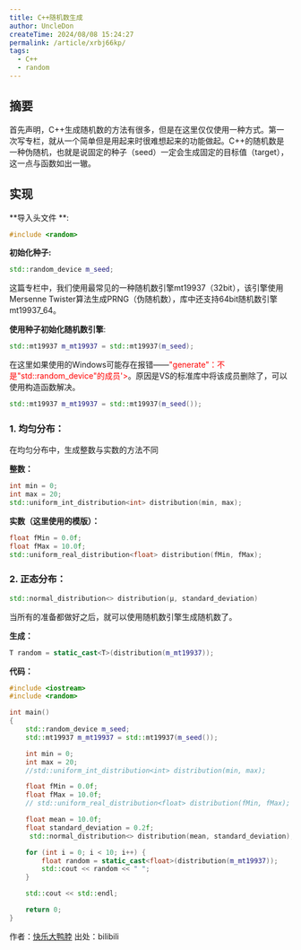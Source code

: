 ```yaml
---
title: C++随机数生成
author: UncleDon
createTime: 2024/08/08 15:24:27
permalink: /article/xrbj66kp/
tags:
  - C++
  - random
---
```

## 摘要  

首先声明，C++生成随机数的方法有很多，但是在这里仅仅使用一种方式。第一次写专栏，就从一个简单但是用起来时很难想起来的功能做起。C++的随机数是一种伪随机，也就是说固定的种子（seed）一定会生成固定的目标值（target），这一点与函数如出一辙。

## 实现

**导入头文件 **:

```c++
#include <random>
```

**初始化种子:**

```c++
std::random_device m_seed;
```

这篇专栏中，我们使用最常见的一种随机数引擎mt19937（32bit），该引擎使用Mersenne Twister算法生成PRNG（伪随机数），库中还支持64bit随机数引擎mt19937_64。

**使用种子初始化随机数引擎**:

```c++
std::mt19937 m_mt19937 = std::mt19937(m_seed);
```

在这里如果使用的Windows可能存在报错——<font color=red>"generate"：不是"std::random_device"的成员'></font>。原因是VS的标准库中将该成员删除了，可以使用构造函数解决。

```c++
std::mt19937 m_mt19937 = std::mt19937(m_seed());
```

### 1. 均匀分布：

在均匀分布中，生成整数与实数的方法不同

**整数：**

```c++
int min = 0;
int max = 20;
std::uniform_int_distribution<int> distribution(min, max); 
```

**实数（这里使用的模版）：**

```c++
float fMin = 0.0f;
float fMax = 10.0f;
std::uniform_real_distribution<float> distribution(fMin, fMax);
```

### 2. 正态分布：

```c++
std::normal_distribution<> distribution(μ, standard_deviation)
```

当所有的准备都做好之后，就可以使用随机数引擎生成随机数了。

**生成：**

```c++
T random = static_cast<T>(distribution(m_mt19937));
```

**代码：**

```c++
#include <iostream>
#include <random>

int main()
{
	std::random_device m_seed;
	std::mt19937 m_mt19937 = std::mt19937(m_seed());

	int min = 0;
	int max = 20;
	//std::uniform_int_distribution<int> distribution(min, max);

	float fMin = 0.0f;
	float fMax = 10.0f;
	// std::uniform_real_distribution<float> distribution(fMin, fMax);

	float mean = 10.0f;
	float standard_deviation = 0.2f;
	 std::normal_distribution<> distribution(mean, standard_deviation);

	for (int i = 0; i < 10; i++) {
		float random = static_cast<float>(distribution(m_mt19937));
		std::cout << random << " ";
	}

	std::cout << std::endl;

	return 0;
}
```

作者：[快乐大鸭脖](https://www.bilibili.com/read/cv31060791/?spm_id_from=333.999.0.0)    出处：bilibili
